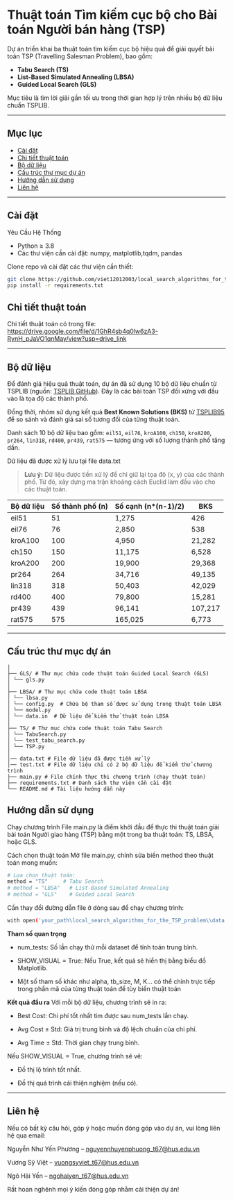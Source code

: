 # Thuật toán Tìm kiếm cục bộ cho Bài toán Người bán hàng (TSP)

Dự án triển khai ba thuật toán tìm kiếm cục bộ hiệu quả để giải quyết bài toán TSP (Travelling Salesman Problem), bao gồm:

- **Tabu Search (TS)**
- **List-Based Simulated Annealing (LBSA)**
- **Guided Local Search (GLS)**

Mục tiêu là tìm lời giải gần tối ưu trong thời gian hợp lý trên nhiều bộ dữ liệu chuẩn TSPLIB.

---

## Mục lục
- [Cài đặt](#cài-đặt)
- [Chi tiết thuật toán](#chi-tiết-thuật-toán)
- [Bộ dữ liệu](#bộ-dữ-liệu)
- [Cấu trúc thư mục dự án](#cấu-trúc-thư-mục-dự-án)
- [Hướng dẫn sử dụng](#hướng-dẫn-sử-dụng)
- [Liên hệ](#liên-hệ)
---

## Cài đặt
Yêu Cầu Hệ Thống
- Python ≥ 3.8
- Các thư viện cần cài đặt: numpy, matplotlib,tqdm, pandas
  
Clone repo và cài đặt các thư viện cần thiết:

```bash
git clone https://github.com/viet12012003/local_search_algorithms_for_the_TSP_problem
pip install -r requirements.txt
```

## Chi tiết thuật toán
Chi tiết thuật toán có trong file: https://drive.google.com/file/d/1GhR4sb4q0lw6zA3-RynH_pJaVO1qnMay/view?usp=drive_link

---

## Bộ dữ liệu

Để đánh giá hiệu quả thuật toán, dự án đã sử dụng 10 bộ dữ liệu chuẩn từ TSPLIB (nguồn: [TSPLIB GitHub](https://github.com/mastqe/tsplib)). Đây là các bài toán TSP đối xứng với đầu vào là tọa độ các thành phố.

Đồng thời, nhóm sử dụng kết quả **Best Known Solutions (BKS)** từ [TSPLIB95](http://comopt.ifi.uni-heidelberg.de/software/TSPLIB95/STSP.html) để so sánh và đánh giá sai số tương đối của từng thuật toán.

Danh sách 10 bộ dữ liệu bao gồm: `eil51`, `eil76`, `kroA100`, `ch150`, `kroA200`, `pr264`, `lin318`, `rd400`, `pr439`, `rat575` — tương ứng với số lượng thành phố tăng dần.

Dữ liệu đã được xử lý lưu tại file data.txt

> **Lưu ý:** Dữ liệu được tiền xử lý để chỉ giữ lại tọa độ (x, y) của các thành phố. Từ đó, xây dựng ma trận khoảng cách Euclid làm đầu vào cho các thuật toán.

| Bộ dữ liệu | Số thành phố (n) | Số cạnh (n*(n-1)/2) | BKS  |
|------------|------------------|----------------------|------|
| eil51      | 51               | 1,275                | 426  |
| eil76      | 76               | 2,850                | 538  |
| kroA100    | 100              | 4,950                | 21,282 |
| ch150      | 150              | 11,175               | 6,528 |
| kroA200    | 200              | 19,900               | 29,368 |
| pr264      | 264              | 34,716               | 49,135 |
| lin318     | 318              | 50,403               | 42,029 |
| rd400      | 400              | 79,800               | 15,281 |
| pr439      | 439              | 96,141               | 107,217 |
| rat575     | 575              | 165,025              | 6,773 |

---
## Cấu trúc thư mục dự án

```
│
├── GLS/ # Thư mục chứa code thuật toán Guided Local Search (GLS)
│ └── gls.py
│
├── LBSA/ # Thư mục chứa code thuật toán LBSA
│ └── lbsa.py
│ └── config.py  # Chứa bộ tham số được sử dụng trong thuật toán LBSA
│ └── model.py
│ └── data.in  # Dữ liệu để kiểm thử thuật toán LBSA
│
├── TS/ # Thư mục chứa code thuật toán Tabu Search
│ └── TabuSearch.py
│ └── test_tabu_search.py
│ └── TSP.py
│
│── data.txt # File dữ liệu đã được tiền xử lý
│── test.txt # File dữ liệu chỉ có 2 bộ dữ liệu để kiểm thử chương trình
├── main.py # File chính thực thi chương trình (chạy thuật toán)
├── requirements.txt # Danh sách thư viện cần cài đặt
└── README.md # Tài liệu hướng dẫn này
```

## Hướng dẫn sử dụng

Chạy chương trình
File main.py là điểm khởi đầu để thực thi thuật toán giải bài toán Người giao hàng (TSP) bằng một trong ba thuật toán: TS, LBSA, hoặc GLS.

Cách chọn thuật toán
Mở file main.py, chỉnh sửa biến method theo thuật toán mong muốn:

``` bash
# Lựa chọn thuật toán:
method = "TS"     # Tabu Search
# method = "LBSA"   # List-Based Simulated Annealing
# method = "GLS"    # Guided Local Search
```

Cần thay đổi đường dẫn file ở dòng sau để chạy chương trình:
``` bash
with open('your_path\local_search_algorithms_for_the_TSP_problem\\data.txt', 'r') as f:
```

**Tham số quan trọng**
- num_tests: Số lần chạy thử mỗi dataset để tính toán trung bình.

- SHOW_VISUAL = True: Nếu True, kết quả sẽ hiển thị bằng biểu đồ Matplotlib.

- Một số tham số khác như alpha, tb_size, M, K... có thể chỉnh trực tiếp trong phần mã của từng thuật toán để tùy biến thuật toán

**Kết quả đầu ra**
Với mỗi bộ dữ liệu, chương trình sẽ in ra:

- Best Cost: Chi phí tốt nhất tìm được sau num_tests lần chạy.

- Avg Cost ± Std: Giá trị trung bình và độ lệch chuẩn của chi phí.

- Avg Time ± Std: Thời gian chạy trung bình.

Nếu SHOW_VISUAL = True, chương trình sẽ vẽ:

- Đồ thị lộ trình tốt nhất.

- Đồ thị quá trình cải thiện nghiệm (nếu có).

---
## Liên hệ

Nếu có bất kỳ câu hỏi, góp ý hoặc muốn đóng góp vào dự án, vui lòng liên hệ qua email:

Nguyễn Như Yến Phương – nguyennhuyenphuong_t67@hus.edu.vn

Vương Sỹ Việt – vuongsyviet_t67@hus.edu.vn

Ngô Hải Yến – ngohaiyen_t67@hus.edu.vn

Rất hoan nghênh mọi ý kiến đóng góp nhằm cải thiện dự án!
